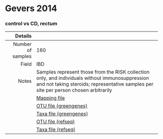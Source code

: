# Gevers 2014

### control vs CD, rectum


| Details        |             |
| -------------: |-------------|
| Number of samples | 160
| Field | IBD
| Notes | Samples represent those from the RISK collection only, and individuals without immunosuppression and not taking steroids; representative samples per site per person chosen arbitrarily
| | [Mapping file]()
| | [OTU file (greengenes)]()
| | [Taxa file (greengenes)]()
| | [OTU file (refseq)]()
| | [Taxa file (refseq)]()
